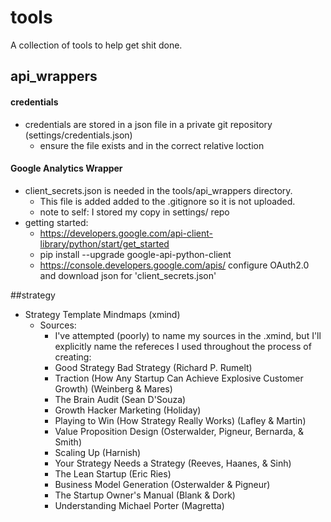 # tools
A collection of tools to help get shit done.

## api_wrappers

#### credentials
- credentials are stored in a json file in a private git repository (settings/credentials.json)
    - ensure the file exists and in the correct relative loction
    
#### Google Analytics Wrapper
- client_secrets.json is needed in the tools/api_wrappers directory. 
    - This file is added added to the .gitignore so it is not uploaded.
    - note to self: I stored my copy in settings/ repo
- getting started:
    - https://developers.google.com/api-client-library/python/start/get_started
    - pip install --upgrade google-api-python-client
    - https://console.developers.google.com/apis/     configure OAuth2.0 and download json for 'client_secrets.json'

##strategy

- Strategy Template Mindmaps (xmind)
    - Sources:
        - I've attempted (poorly) to name my sources in the .xmind, but I'll explicitly name the refereces I used throughout the process of creating:
        - Good Strategy Bad Strategy (Richard P. Rumelt)
        - Traction (How Any Startup Can Achieve Explosive Customer Growth) (Weinberg & Mares)
        - The Brain Audit (Sean D'Souza)
        - Growth Hacker Marketing (Holiday)
        - Playing to Win (How Strategy Really Works) (Lafley & Martin)
        - Value Proposition Design (Osterwalder, Pigneur, Bernarda, & Smith)
        - Scaling Up (Harnish)
        - Your Strategy Needs a Strategy (Reeves, Haanes, & Sinh)
        - The Lean Startup (Eric Ries)
        - Business Model Generation (Osterwalder & Pigneur)
        - The Startup Owner's Manual (Blank & Dork)
        - Understanding Michael Porter (Magretta)

